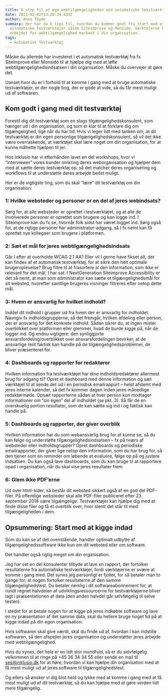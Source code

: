 ```yaml
---
title: 6 step til at øge webtilgængeligheden med automatiske tekstværktøjer
date: 2021-02-02T13:20:39.434Z
author: Anne Thyme
summary: Her har du 6 tips til, hvordan du kommer godt fra start med at bruge
  automatiske testværktøjer såsom Siteimprove og Monsido. Værktøjerne kan løfte
  arbejdet for webtilgængelighed markant i din organisation.
tags:
  - Automatisk Testværktøj
---
```

Måske du allerede har investeret i et automatisk testværktøj fra fx Siteimprove eller Monsido til at hjælpe dig med at løfte webtilgængelighedsindsatsen i din organisation. Måske du overvejer at gøre det.

Uanset hvor du er i forhold til at komme i gang med at bruge automatiske testværktøjer, er der nogle ting, der er gode at vide, så du får mest muligt ud af softwaren.



## Kom godt i gang med dit testværktøj

Forestil dig dit testværktøj som en slags tilgængelighedskonsulent, som hænger ud i din organisation, og som er klar til at forklare dig om tilgængelighed, lige når du har tid. Hvis vi leger lidt med tanken om, at dit testværktøj er din egen personlige tilgængelighedskonsulent, så vil det ikke være overraskende, at værktøjet skal lære noget om din organisation, for at kunne målrette hjælpen til jer.

Hos Inklusio har vi efterhånden lavet en del workshops, hvor vi ”interviewer” vores kunder omkring deres weborganisation og hjælper dem med at sætte deres testværktøj op, så det matcher deres organisering og workflows til at understøtte deres arbejde bedst muligt. 

Her er de vigtigste ting, som du skal ”lære” dit testværktøj om din organisation:



### 1: Hvilke websteder og personer er en del af jeres webindsats?

Sørg for, at alle websteder er oprettet i testværktøjet, og at alle de involverede personer er oprettet som brugere og kan logge ind. I Siteimprove kan du fx se, hvornår folk sidst har været logget ind. Sørg også for, at de rigtige personer har administrator-adgang, så I fx nemt kan få oprettet nye kollegaer som brugere i platformen.



### 2: Sæt et mål for jeres webtilgængelighedsindsats

Går I efter at overholde WCAG 2.1 AA? Eller vil I gerne have fikset alt, der kan findes af et automatisk testværktøj, for at sikre den helt optimale brugeroplevelse? 
Brug filtre til at frasortere al den information, som ikke er relevant for det mål, I har sat. I NextGeneration Siteimprove Accessibility er det så nemt, at man som administrator kan sætte et tilgængelighedsmål for sit websted, hvorefter samtlige brugeres visninger filtreres efter netop dette mål.

### 3: Hvem er ansvarlig for hvilket indhold?

Inddel dit indhold i grupper ud fra hvem der er ansvarlig for indholdet. 
Navngiv fx indholdsgrupperne, så det fremgår, hvilken afdeling eller person, der er ansvarlig for det konkrete indhold. Sådan sikrer du, at ingen mister overblikket over platformen eller glemmer, hvad de burde kigge på, når de logger ind.
Og endnu vigtigere: den synliggjorte ansvarsfordeling/overblikket over ansvarsfordelingen bevirker, at de ansvarlige rent faktisk kan handle på de tilgængelighedsproblemer, de bliver præsenteret for.



### 4: Dashboards og rapporter for redaktører

Hvilken information fra testværktøjet har dine indholdsredaktører allermest brug for adgang til? Opret et dashboard med denne information og sæt værktøjet til at sende det ud i en periodisk emailrapport – helst afstemt med jeres interne kalender, så det fx kommer dagen inden jeres månedlige redaktørmøde. Opsæt rapporterne sådan at hver person kun modtager informationer om ”sin egen” del af indholdet (se pkt. 3). Så får de en overskuelig portion resultater, som de kan sætte sig ind i og faktisk kan handle på.



### 5: Dashboards og rapporter, der giver overblik

Hvilken information har du som webansvarlig brug for at kunne se, så du kan følge og understøtte tilgængelighedsindsatsen – fx på tværs af websteder eller indholdsgrupper? Opret dashboards og periodiske emailrapporter, der giver lige netop den information, som du har brug for, så den tjener som en reminder om løbende at evaluere, følge op på og justere indsatsen.
Du kan også lave dashboards, som du kan bruge til at rapportere opad i organisation, når du skal vise jeres resultater frem.



### 6: Glem ikke PDF’erne

Ud over html-sider, så består dit websted sikkert også af en god del PDF-filer. På offentlige websteder skal alle PDF-filer publiceret efter 23. september 2018 være tilgængelige. Testværktøjer kan hjælpe dig med at finde disse filer og få et overblik over, hvor slemt det står til med tilgængeligheden i dem.



## Opsummering: Start med at kigge indad

Som du kan se af det ovenstående, handler optimalt udbytte af tilgængelighedssoftware ikke kun om dit websted eller om software. 

Det handler også rigtig meget om din organisation.

Jeg har set en del konsulenter tilbyde at lave en rapport, der fortolker resultaterne fra automatiske testværktøjer, fordi værktøjerne er svære at komme i gang med.
Det synes jeg personligt er fjollet, for så betaler man to gange for, at nogen fortolker resultaterne af den samme tilgængelighedstest. Du betaler nemlig i dit softwareabonnement for, at rundt regnet halvdelen af udviklingsressourcerne for testværktøjerne bliver lagt i præsentationen af data (den anden halvdel går selvfølgelig til selve testen).

I stedet for at betale nogen for at kigge på jeres indkøbte software og lave en ny præsentation af det samme data, skal du hellere bruge noget tid på at kigge indad på din egen organisation. 

Hvis softwaren skal give værdi, skal du finde ud af, hvordan I kan indstille softwaren, så den afspejler jeres organisation og understøtter jeres arbejde med webtilgængelighed. 

Hvis du synes, det hele er en lidt stor mundfuld, så er du selvfølgelig velkommen til at ringe på +45 26 34 34 55 eller sende en mail til ses@inklusio.dk for at høre, hvordan vi kan hjælpe din organisation med at få mest muligt ud af jeres software til tilgængelighedstest.

Og ellers så ønsker vi dig blot held og lykke med at komme i gang med at få mest muligt ud af dit testværktøj, så du kan hjælpe med at gøre verden lidt mere tilgængelig.